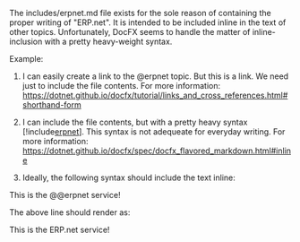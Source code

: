 The includes/erpnet.md file exists for the sole reason of containing the proper writing of "ERP.net".
It is intended to be included inline in the text of other topics.
Unfortunately, DocFX seems to handle the matter of inline-inclusion with a pretty heavy-weight syntax.

Example:
1. I can easily create a link to the @erpnet topic. But this is a link. We need just to include the file contents.
For more information:
<https://dotnet.github.io/docfx/tutorial/links_and_cross_references.html#shorthand-form>

2. I can include the file contents, but with a pretty heavy syntax [!include[erpnet](~/includes/erpnet.md)]. This syntax is not adequeate for everyday writing.
For more information:
<https://dotnet.github.io/docfx/spec/docfx_flavored_markdown.html#inline>

3. Ideally, the following syntax should include the text inline:

This is the @@erpnet service!

The above line should render as:

This is the ERP.net service!
